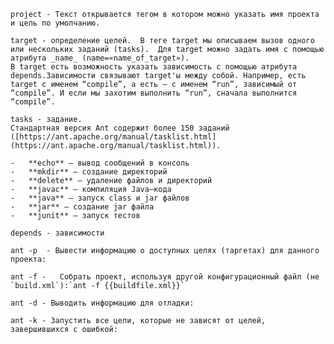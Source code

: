 	project - Текст открывается тегом в котором можно указать имя проекта и цель по умолчанию.
	
	target - определение целей.  В теге target мы описываем вызов одного или нескольких заданий (tasks).  Для target можно задать имя с помощью атрибута _name_ (name=«name_of_target»). 
	В target есть возможность указать зависимость с помощью атрибута depends.Зависимости связывают target'ы между собой. Например, есть target c именем “compile”, а есть – с именем “run”, зависимый от “compile”. И если мы захотим выполнить “run”, сначала выполнится “compile”.
	
	tasks - задание.
	Стандартная версия Ant содержит более 150 заданий ([https://ant.apache.org/manual/tasklist.html](https://ant.apache.org/manual/tasklist.html)).  
  
	-   **echo** – вывод сообщений в консоль
	-   **mkdir** – создание директорий
	-   **delete** – удаление файлов и директорий
	-   **javac** – компиляция Java–кода
	-   **java** – запуск class и jar файлов
	-   **jar** – создание jar файла
	-   **junit** – запуск тестов
	
	depends - зависимости
	
	ant -p  - Вывести информацию о доступных целях (таргетах) для данного проекта:
	
	ant -f -   Собрать проект, используя другой конфигурационный файл (не `build.xml`):`ant -f {{buildfile.xml}}`
	
	ant -d - Выводить информацию для отладки:

	ant -k - Запустить все цели, которые не зависят от целей, завершившихся с ошибкой:



	